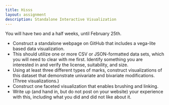 ```yaml
---
title: Hisss
layout: assignment
description: Standalone Interactive Visualization
---
```


You will have two and a half weeks, until February 25th.

 * Construct a standalone webpage on GitHub that includes a vega-lite based
   data visualization.
 * This should utilize one or more CSV or JSON-formatted data sets, which you
   will need to clear with me first.  Identify something you are interested in
   and verify the license, suitability, and size.
 * Using at least three different types of marks, construct visualizations of
   this dataset that demonstrate univariate and bivariate modifications.
   (Three visualizations.)
 * Construct one faceted visualization that enables brushing and linking.
 * Write up (and hand in, but do not post on your website) your experience with
   this, including what you did and did not like about it.
